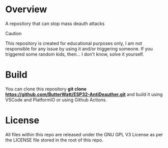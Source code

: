 # Overview
A repository that can stop mass deauth attacks
>[!CAUTION]
>This repository is created for educational purposes only, I am not responsible for any issue by using it and/or triggering someone. If you triggered some random kids, then... I don't know, solve it yourself.
# Build
You can clone this repository **git clone https://github.com/ButterWatt/ESP32-AntiDeauther.git** and build it using VSCode and PlatformIO or using Github Actions.
# License
All files within this repo are released under the GNU GPL V3 License as per the LICENSE file stored in the root of this repo.
